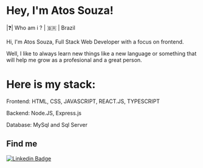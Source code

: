 # Hey, I'm Atos Souza! 

|❓| Who am i ? | 🇧🇷 | Brazil

Hi, I'm Atos Souza, Full Stack Web Developer with a focus on frontend. 

Well, I like to always learn new things like a new language or something
that will help me grow as a profesional and a great person.


# Here is my stack: 

Frontend: HTML, CSS, JAVASCRIPT, REACT.JS, TYPESCRIPT

Backend: Node.JS, Express.js

Database: MySql and Sql Server


## Find me

[![Linkedin Badge](https://img.shields.io/badge/-Atos%20Souza-6633cc?style=flat-square&logo=Linkedin&logoColor=white&link=https://www.linkedin.com/in/atossouza/)](https://www.linkedin.com/in/atossouza/) 
